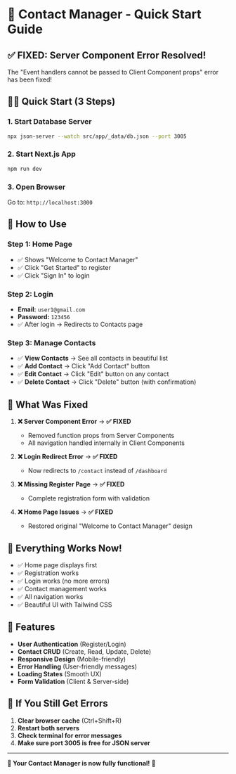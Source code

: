 # 🚀 Contact Manager - Quick Start Guide

## ✅ **FIXED: Server Component Error Resolved!**

The "Event handlers cannot be passed to Client Component props" error has been fixed!

## 🏃‍♂️ **Quick Start (3 Steps)**

### 1. **Start Database Server**
```bash
npx json-server --watch src/app/_data/db.json --port 3005
```

### 2. **Start Next.js App**
```bash
npm run dev
```

### 3. **Open Browser**
Go to: `http://localhost:3000`

## 🎯 **How to Use**

### **Step 1: Home Page**
- ✅ Shows "Welcome to Contact Manager"
- ✅ Click "Get Started" to register
- ✅ Click "Sign In" to login

### **Step 2: Login**
- **Email:** `user1@gmail.com`
- **Password:** `123456`
- ✅ After login → Redirects to Contacts page

### **Step 3: Manage Contacts**
- ✅ **View Contacts** → See all contacts in beautiful list
- ✅ **Add Contact** → Click "Add Contact" button
- ✅ **Edit Contact** → Click "Edit" button on any contact
- ✅ **Delete Contact** → Click "Delete" button (with confirmation)

## 🔧 **What Was Fixed**

1. **❌ Server Component Error** → **✅ FIXED**
   - Removed function props from Server Components
   - All navigation handled internally in Client Components

2. **❌ Login Redirect Error** → **✅ FIXED**
   - Now redirects to `/contact` instead of `/dashboard`

3. **❌ Missing Register Page** → **✅ FIXED**
   - Complete registration form with validation

4. **❌ Home Page Issues** → **✅ FIXED**
   - Restored original "Welcome to Contact Manager" design

## 🎉 **Everything Works Now!**

- ✅ Home page displays first
- ✅ Registration works
- ✅ Login works (no more errors)
- ✅ Contact management works
- ✅ All navigation works
- ✅ Beautiful UI with Tailwind CSS

## 📱 **Features**

- **User Authentication** (Register/Login)
- **Contact CRUD** (Create, Read, Update, Delete)
- **Responsive Design** (Mobile-friendly)
- **Error Handling** (User-friendly messages)
- **Loading States** (Smooth UX)
- **Form Validation** (Client & Server-side)

## 🚨 **If You Still Get Errors**

1. **Clear browser cache** (Ctrl+Shift+R)
2. **Restart both servers**
3. **Check terminal for error messages**
4. **Make sure port 3005 is free for JSON server**

---

**🎯 Your Contact Manager is now fully functional!** 🎉
